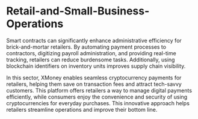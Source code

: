# Retail-and-Small-Business-Operations
Smart contracts can significantly enhance administrative efficiency for brick-and-mortar retailers. By automating payment processes to contractors, digitizing payroll administration, and providing real-time tracking, retailers can reduce burdensome tasks. Additionally, using blockchain identifiers on inventory units improves supply chain visibility.

In this sector, XMoney enables seamless cryptocurrency payments for retailers, helping them save on transaction fees and attract tech-savvy customers. This platform offers retailers a way to manage digital payments efficiently, while consumers enjoy the convenience and security of using cryptocurrencies for everyday purchases. This innovative approach helps retailers streamline operations and improve their bottom line.
